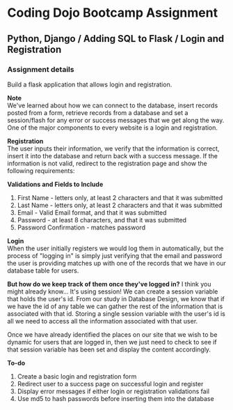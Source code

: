 # Coding Dojo Bootcamp Assignment  
## Python, Django / Adding SQL to Flask / Login and Registration

### Assignment details  
Build a flask application that allows login and registration.  

**Note**  
We've learned about how we can connect to the database, insert records posted from a form, retrieve records from a database and set a session/flash for any error or success messages that we get along the way. One of the major components to every website is a login and registration.  

**Registration**  
The user inputs their information, we verify that the information is correct, insert it into the database and return back with a success message. If the information is not valid, redirect to the registration page and show the following requirements:  

**Validations and Fields to Include**  

1. First Name - letters only, at least 2 characters and that it was submitted
2. Last Name - letters only, at least 2 characters and that it was submitted
3. Email - Valid Email format, and that it was submitted
4. Password - at least 8 characters, and that it was submitted
5. Password Confirmation - matches password

**Login**  
When the user initially registers we would log them in automatically, but the process of "logging in" is simply just verifying that the email and password the user is providing matches up with one of the records that we have in our database table for users.  

**But how do we keep track of them once they've logged in?**  I think you might already know... It's using session! We can create a session variable that holds the user's id. From our study in Database Design, we know that if we have the id of any table we can gather the rest of the information that is associated with that id. Storing a single session variable with the user's id is all we need to access all the information associated with that user.  

Once we have already identified the places on our site that we wish to be dynamic for users that are logged in, then we just need to check to see if that session variable has been set and display the content accordingly.  

**To-do**  

1. Create a basic login and registration form
2. Redirect user to a success page on successful login and register
3. Display error messages if either login or registration validations fail
4. Use md5 to hash passwords before inserting them into the database
